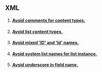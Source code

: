 ## XML

1. #### [Avoid comments for content types.](RESP515205.md)
1. #### [Avoid list content types. ](RESP515201.md)
1. #### [Avoid mixed 'ID' and 'Id' names.](RESP515115.md)
1. #### [Avoid system list names for list instance.](RESP515403.md)
1. #### [Avoid underscore in field name.](RESP515108.md)
